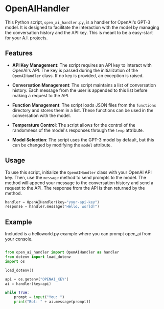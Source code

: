 # OpenAIHandler

This Python script, `open_ai_handler.py`, is a handler for OpenAI's GPT-3 model. It is designed to facilitate the interaction with the model by managing the conversation history and the API key. This is meant to be a easy-start for your A.I. projects.

## Features

- **API Key Management**: The script requires an API key to interact with OpenAI's API. The key is passed during the initialization of the `OpenAIHandler` class. If no key is provided, an exception is raised.

- **Conversation Management**: The script maintains a list of conversation history. Each message from the user is appended to this list before making a request to the API.

- **Function Management**: The script loads JSON files from the `functions` directory and stores them in a list. These functions can be used in the conversation with the model.

- **Temperature Control**: The script allows for the control of the randomness of the model's responses through the `temp` attribute.

- **Model Selection**: The script uses the GPT-3 model by default, but this can be changed by modifying the `model` attribute.

## Usage

To use this script, initialize the `OpenAIHandler` class with your OpenAI API key. Then, use the `message` method to send prompts to the model. The method will append your message to the conversation history and send a request to the API. The response from the API is then returned by the method.

```python
handler = OpenAIHandler(key="your-api-key")
response = handler.message("Hello, world!")
```

## Example

Included is a helloworld.py example where you can prompt open_ai from your console.

```python

from open_ai_handler import OpenAIHandler as handler
from dotenv import load_dotenv
import os

load_dotenv()

api = os.getenv("OPENAI_KEY")
ai = handler(key=api)

while True:
    prompt = input("You: ")
    print("Bot: " + ai.message(prompt))

```
